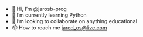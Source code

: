 - 👋 Hi, I’m @jarosb-prog
- 🌱 I’m currently learning Python
- 💞️ I’m looking to collaborate on anything educational 
- 📫 How to reach me jared_os@live.com 

<!---
jarosb-prog/jarosb-prog is a ✨ special ✨ repository because its `README.md` (this file) appears on your GitHub profile.
You can click the Preview link to take a look at your changes.
--->
